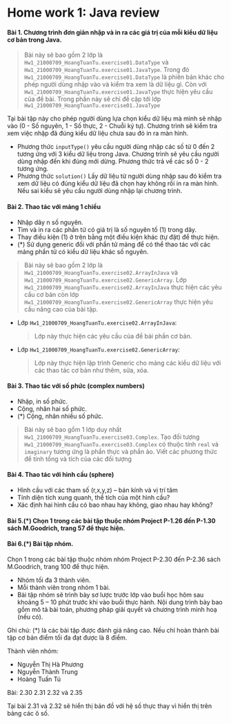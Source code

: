 # Home work 1: Java review

#### Bài 1. Chương trình đơn giản nhập và in ra các giá trị của mỗi kiểu dữ liệu cơ bản trong Java.
> Bài này sẽ bao gồm 2 lớp là `Hw1_21000709_HoangTuanTu.exercise01.DataType` và `Hw1_21000709_HoangTuanTu.exercise01.JavaType`. Trong đó `Hw1_21000709_HoangTuanTu.exercise01.DataType` là phiên bản khác cho phép người dùng nhập vào và kiểm tra xem là dữ liệu gì. Còn với `Hw1_21000709_HoangTuanTu.exercise01.JavaType` thực hiện yêu cầu của đề bài. Trong phần này sẽ chỉ đề cập tới lớp `Hw1_21000709_HoangTuanTu.exercise01.JavaType`  

Tại bài tập này cho phép người dùng lựa chọn kiểu dữ liệu mà mình sẽ nhập vào (0 - Số nguyên, 1 - Số thực, 2 - Chuỗi ký tự). Chương trình sẽ kiểm tra xem việc nhập đã đúng kiểu dữ liệu chưa sau đó in ra màn hình.

- Phương thức `inputType()` yêu cầu người dùng nhập các số từ 0 đến 2 tương ứng với 3 kiểu dữ liệu trong Java. Chương trình sẽ yêu cầu người dùng nhập đến khi đúng mới dừng. Phương thức trả về các số 0 - 2 tương ứng.
- Phương thức `solution()` Lấy dữ liệu từ người dùng nhập sau đó kiểm tra xem dữ liệu có đúng kiểu dữ liệu đã chọn hay không rồi in ra màn hình. Nếu sai kiểu sẽ yêu cầu người dùng nhập lại chương trình.

#### Bài 2. Thao tác với mảng 1 chiều
-	Nhập dãy n số nguyên.
-	Tìm và in ra các phần tử có giá trị là số nguyên tố (1) trong dãy.
-	Thay điều kiện (1) ở trên bằng một điều kiện khác (tự đặt) để thực hiện.
-	(*) Sử dụng generic đối với phần tử mảng để có thể thao tác với các mảng phần tử có kiểu dữ liệu khác số nguyên.

> Bài này sẽ bao gồm 2 lớp là `Hw1_21000709_HoangTuanTu.exercise02.ArrayInJava` và `Hw1_21000709_HoangTuanTu.exercise02.GenericArray`. Lớp `Hw1_21000709_HoangTuanTu.exercise02.ArrayInJava` thực hiện các yêu cầu cơ bản còn lớp `Hw1_21000709_HoangTuanTu.exercise02.GenericArray` thực hiện yêu cầu nâng cao của bài tập.

* Lớp `Hw1_21000709_HoangTuanTu.exercise02.ArrayInJava`:
  > Lớp này thực hiện các yêu cầu của đề bài phần cơ bản.
* Lớp `Hw1_21000709_HoangTuanTu.exercise02.GenericArray`:
  > Lớp này thực hiện lập trình Generic cho mảng các kiểu dữ liệu với các thao tác cơ bản như thêm, sửa, xóa.

#### Bài 3. Thao tác với số phức (complex numbers)
-	Nhập, in số phức.
-	Cộng, nhân hai số phức.
-	(*) Cộng, nhân nhiều số phức.

> Bài này sẽ bao gồm 1 lớp duy nhất `Hw1_21000709_HoangTuanTu.exercise03.Complex`. Tạo đối tượng `Hw1_21000709_HoangTuanTu.exercise03.Complex` có thuộc tính `real` và `imaginary` tương ứng là phần thực và phần ảo. Viết các phương thức để tính tổng và tích của các đối tượng


#### Bài 4. Thao tác với hình cầu (sphere)
-	Hình cầu với các tham số (r,x,y,z) – bán kính và vị trí tâm
-	Tính diện tích xung quanh, thể tích của một hình cầu?
-	Xác định hai hình cầu có bao nhau hay không, giao nhau hay không?

#### Bài 5.(*) Chọn 1 trong các bài tập thuộc nhóm Project P-1.26 đến P-1.30 sách M.Goodrich, trang 57 để thực hiện.

#### Bài 6.(*) Bài tập nhóm.
Chọn 1 trong các bài tập thuộc nhóm nhóm Project P-2.30 đến P-2.36 sách M.Goodrich, trang 100 để thực hiện.
-	Nhóm tối đa 3 thành viên.
-	Mỗi thành viên trong nhóm 1 bài.
-	Bài tập nhóm sẽ trình bày sơ lược trước lớp vào buổi học hôm sau khoảng 5 – 10 phút trước khi vào buổi thực hành. Nội dung trình bày bao gồm mô tả bài toán, phương pháp giải quyết và chương trình minh hoạ (nếu có).

Ghi chú: (*) là các bài tập được đánh giá nâng cao.
Nếu chỉ hoàn thành bài tập cơ bản điểm tối đa đạt được là 8 điểm.

Thành viên nhóm:
- Nguyễn Thị Hà Phương
- Nguyễn Thành Trung
- Hoàng Tuấn Tú

Bài: 2.30 2.31 2.32 và 2.35

Tại bài 2.31 và 2.32 sẽ hiển thị bản đồ với hệ số thực thay vì hiển thị trên bảng các ô số.

